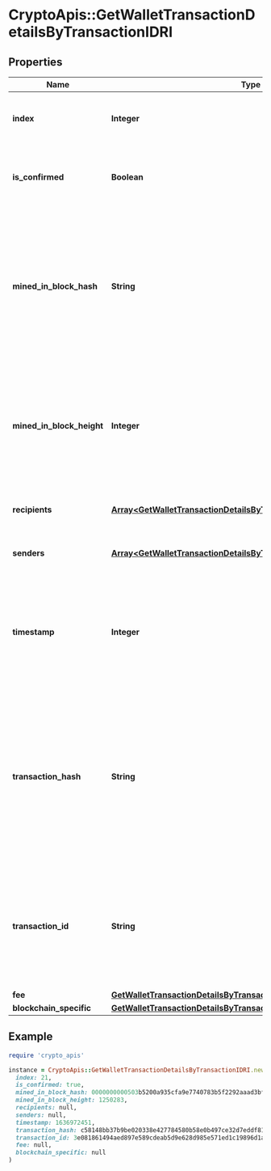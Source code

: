 # CryptoApis::GetWalletTransactionDetailsByTransactionIDRI

## Properties

| Name | Type | Description | Notes |
| ---- | ---- | ----------- | ----- |
| **index** | **Integer** | Represents the index position of the transaction in the specific block. |  |
| **is_confirmed** | **Boolean** | Represents the state of the transaction whether it is confirmed or not confirmed. |  |
| **mined_in_block_hash** | **String** | Represents the hash of the block where this transaction was mined/confirmed for first time. The hash is defined as a cryptographic digital fingerprint made by hashing the block header twice through the SHA256 algorithm. | [optional] |
| **mined_in_block_height** | **Integer** | Represents the hight of the block where this transaction was mined/confirmed for first time. The height is defined as the number of blocks in the blockchain preceding this specific block. | [optional] |
| **recipients** | [**Array&lt;GetWalletTransactionDetailsByTransactionIDRIRecipientsInner&gt;**](GetWalletTransactionDetailsByTransactionIDRIRecipientsInner.md) | Object Array representation of transaction receivers |  |
| **senders** | [**Array&lt;GetWalletTransactionDetailsByTransactionIDRISendersInner&gt;**](GetWalletTransactionDetailsByTransactionIDRISendersInner.md) | Object Array representation of transaction senders |  |
| **timestamp** | **Integer** | Defines the exact date/time in Unix Timestamp when this transaction was mined, confirmed or first seen in Mempool, if it is unconfirmed. |  |
| **transaction_hash** | **String** | Represents the same as &#x60;transactionId&#x60; for account-based protocols like Ethereum, while it could be different in UTXO-based protocols like Bitcoin. E.g., in UTXO-based protocols &#x60;hash&#x60; is different from &#x60;transactionId&#x60; for SegWit transactions. |  |
| **transaction_id** | **String** | Represents the unique identifier of a transaction, i.e. it could be &#x60;transactionId&#x60; in UTXO-based protocols like Bitcoin, and transaction &#x60;hash&#x60; in Ethereum blockchain. |  |
| **fee** | [**GetWalletTransactionDetailsByTransactionIDRIFee**](GetWalletTransactionDetailsByTransactionIDRIFee.md) |  |  |
| **blockchain_specific** | [**GetWalletTransactionDetailsByTransactionIDRIBS**](GetWalletTransactionDetailsByTransactionIDRIBS.md) |  |  |

## Example

```ruby
require 'crypto_apis'

instance = CryptoApis::GetWalletTransactionDetailsByTransactionIDRI.new(
  index: 21,
  is_confirmed: true,
  mined_in_block_hash: 0000000000503b5200a935cfa9e7740783b5f2292aaad3bf273554abfb3d91ce,
  mined_in_block_height: 1250283,
  recipients: null,
  senders: null,
  timestamp: 1636972451,
  transaction_hash: c58148bb37b9be020338e427784580b58e0b497ce32d7eddf812de6a1a0d3133,
  transaction_id: 3e081861494aed897e589cdeab5d9e628d985e571ed1c19896d1aa698cce9d80,
  fee: null,
  blockchain_specific: null
)
```

